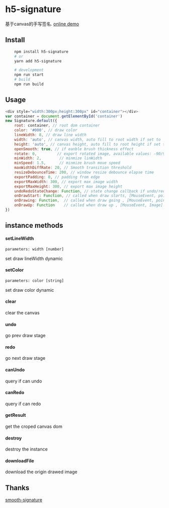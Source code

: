 # h5-signature
   基于canvas的手写签名. [online demo](https://semdy.github.io/h5-signature/demo/)

## Install
```bash
    npm install h5-signature
    # or
    yarn add h5-signature

    # development
    npm run start
    # build
    npm run build
```


## Usage

``` js
<div style="width:300px;height:300px" id="container"></div>
var container = document.getElementById('container')
new Signature.default({
    root: container, // root dom container
    color: '#000', // draw color
    lineWidth: 8, // draw line width
    width: 'auto', // canvas width, auto fill to root width if set to 'auto'
    height: 'auto', // canvas height, auto fill to root height if set to 'auto'
    openSmooth: true, // if eanble brush thickness effect
    rotate: 0,         // export rotated image, available values: -90/90/-180/180
    minWidth: 2,        // minmize linWidth
    minSpeed: 1.5,      // minmize brush move speed
    maxWidthDiffRate: 20, // Smooth transition threshold
    resizeDebounceTime: 200, // window resize debounce elapse time
    exportPadding: 0, // padding from edge
    exportMaxWidth: 300, // export max image width
    exportMaxHeight: 300, // export max image height
    undoRedoStateChange: Function, // state change callback if undo/redo state changed
    onDrawStart: Function, // called when draw starts, [MouseEvent, point]
    onDrawing: Function,  // called when draw going , [MouseEvent, point]
    onDrawUp: Function    // called when draw up , [MouseEvent, Image]
})
```

## instance methods

#### setLineWidth
    parameters: width [number]
set draw lineWidth dynamic
    
#### setColor
    parameters: color [string]
set draw color dynamic
    
#### clear
clear the canvas
    
#### undo
go prev draw stage
    
#### redo
go next draw stage
    
#### canUndo
query if can undo
    
#### canRedo
query if can redo
    
#### getResult
get the croped canvas dom
    
#### destroy
destroy the instance
    
#### downloadFile
download the origin drawed image
    
## Thanks
[smooth-signature](https://github.com/linjc/smooth-signature)
